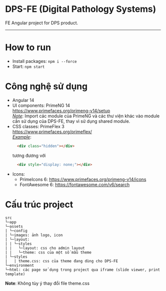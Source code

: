 # DPS-FE (Digital Pathology Systems)
FE Angular project for DPS product.
***
# How to run
- Install packages: `npm i --force`
- Start: `npm start`
# Công nghệ sử dụng
- Angular 14
- UI components: PrimeNG 14 \
  https://www.primefaces.org/primeng-v14/setup \
  <u>*Note*</u>: Import các module của PrimeNG và các thư viện khác vào module cần sử dụng của DPS-FE, thay vì sử dụng shared module.
- CSS classes: PrimeFlex 3 \
  https://www.primefaces.org/primeflex/ \
  <u>*Example*</u>:
  ```html
    <div class="hidden"></div>
  ```
  tương đương với
  ```html
    <div style="display: none;"></div>
  ```
- Icons:
  - PrimeIcons 6: https://www.primefaces.org/primeng-v14/icons
  - FontAwesome 6: https://fontawesome.com/v6/search
# Cấu trúc project
```
src
└─app
└─assets
| └─config
| └─images: ảnh logo, icon
| └─layout:
| | └─styles
| |   └─layout: css cho admin layout
| |   └─theme: css của một số mẫu theme
| └─styles
|   | theme.css: css của theme đang dùng cho DPS-FE
└─environment
└─html: các page sử dụng trong project qua iframe (slide viewer, print template)
```
**Note**: Không tùy ý thay đổi file theme.css